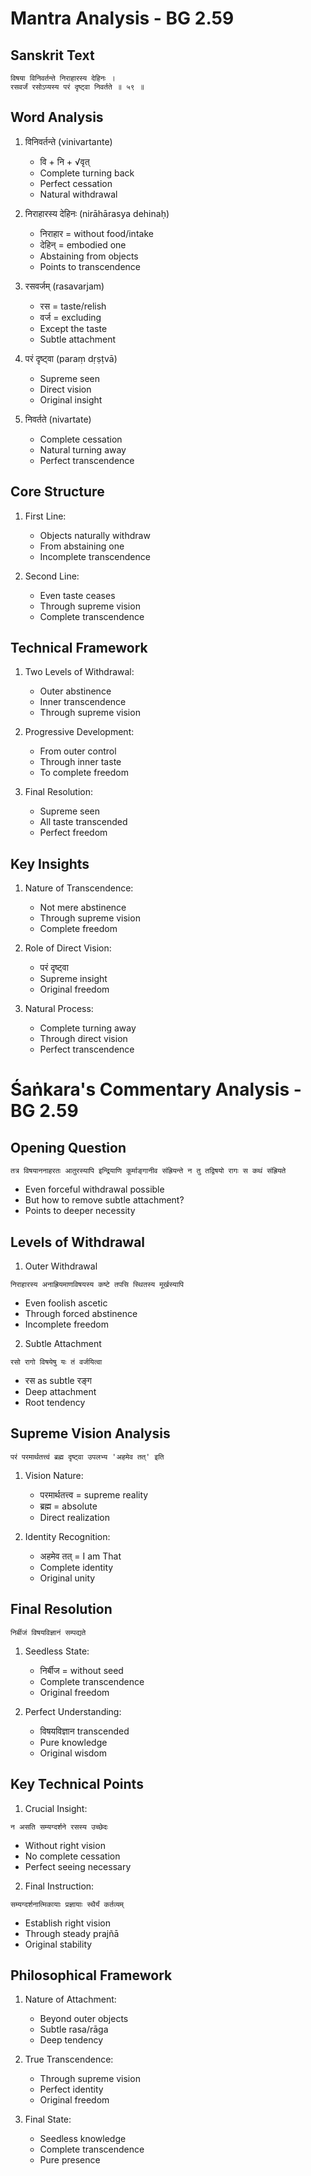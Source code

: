 # Mantra Analysis - BG 2.59

## Sanskrit Text
```sanskrit
विषया विनिवर्तन्ते निराहारस्य देहिनः ।
रसवर्जं रसोऽप्यस्य परं दृष्ट्वा निवर्तते ॥ ५९ ॥
```

## Word Analysis

1. विनिवर्तन्ते (vinivartante)
   - वि + नि + √वृत्
   - Complete turning back
   - Perfect cessation
   - Natural withdrawal

2. निराहारस्य देहिनः (nirāhārasya dehinaḥ)
   - निराहार = without food/intake
   - देहिन् = embodied one
   - Abstaining from objects
   - Points to transcendence

3. रसवर्जम् (rasavarjam)
   - रस = taste/relish
   - वर्ज = excluding
   - Except the taste
   - Subtle attachment

4. परं दृष्ट्वा (paraṃ dṛṣṭvā)
   - Supreme seen
   - Direct vision
   - Original insight

5. निवर्तते (nivartate)
   - Complete cessation
   - Natural turning away
   - Perfect transcendence

## Core Structure

1. First Line:
   - Objects naturally withdraw
   - From abstaining one
   - Incomplete transcendence

2. Second Line:
   - Even taste ceases
   - Through supreme vision
   - Complete transcendence

## Technical Framework

1. Two Levels of Withdrawal:
   - Outer abstinence
   - Inner transcendence
   - Through supreme vision

2. Progressive Development:
   - From outer control
   - Through inner taste
   - To complete freedom

3. Final Resolution:
   - Supreme seen
   - All taste transcended
   - Perfect freedom

## Key Insights

1. Nature of Transcendence:
   - Not mere abstinence
   - Through supreme vision
   - Complete freedom

2. Role of Direct Vision:
   - परं दृष्ट्वा
   - Supreme insight
   - Original freedom

3. Natural Process:
   - Complete turning away
   - Through direct vision
   - Perfect transcendence

# Śaṅkara's Commentary Analysis - BG 2.59

## Opening Question
```sanskrit
तत्र विषयाननाहरतः आतुरस्यापि इन्द्रियाणि कूर्माङ्गानीव संह्रियन्ते न तु तद्विषयो रागः स कथं संह्रियते
```
- Even forceful withdrawal possible
- But how to remove subtle attachment?
- Points to deeper necessity

## Levels of Withdrawal

1. Outer Withdrawal
```sanskrit
निराहारस्य अनाह्रियमाणविषयस्य कष्टे तपसि स्थितस्य मूर्खस्यापि
```
   - Even foolish ascetic
   - Through forced abstinence
   - Incomplete freedom

2. Subtle Attachment
```sanskrit
रसो रागो विषयेषु यः तं वर्जयित्वा
```
   - रस as subtle रङ्ग
   - Deep attachment
   - Root tendency

## Supreme Vision Analysis
```sanskrit
परं परमार्थतत्त्वं ब्रह्म दृष्ट्वा उपलभ्य 'अहमेव तत्' इति
```

1. Vision Nature:
   - परमार्थतत्त्व = supreme reality
   - ब्रह्म = absolute
   - Direct realization

2. Identity Recognition:
   - अहमेव तत् = I am That
   - Complete identity
   - Original unity

## Final Resolution
```sanskrit
निर्बीजं विषयविज्ञानं सम्पद्यते
```

1. Seedless State:
   - निर्बीज = without seed
   - Complete transcendence
   - Original freedom

2. Perfect Understanding:
   - विषयविज्ञान transcended
   - Pure knowledge
   - Original wisdom

## Key Technical Points

1. Crucial Insight:
```sanskrit
न असति सम्यग्दर्शने रसस्य उच्छेदः
```
   - Without right vision
   - No complete cessation
   - Perfect seeing necessary

2. Final Instruction:
```sanskrit
सम्यग्दर्शनात्मिकायाः प्रज्ञायाः स्थैर्यं कर्तव्यम्
```
   - Establish right vision
   - Through steady prajñā
   - Original stability

## Philosophical Framework

1. Nature of Attachment:
   - Beyond outer objects
   - Subtle rasa/rāga
   - Deep tendency

2. True Transcendence:
   - Through supreme vision
   - Perfect identity
   - Original freedom

3. Final State:
   - Seedless knowledge
   - Complete transcendence
   - Pure presence
